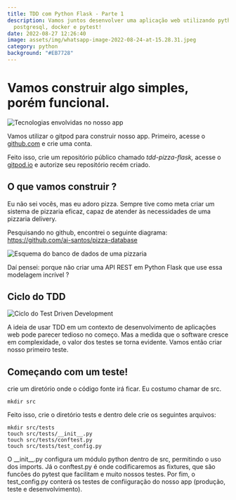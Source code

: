 ```yaml
---
title: TDD com Python Flask - Parte 1
description: Vamos juntos desenvolver uma aplicação web utilizando python,
  postgresql, docker e pytest!
date: 2022-08-27 12:26:40
image: assets/img/whatsapp-image-2022-08-24-at-15.28.31.jpeg
category: python
background: "#EB7728"
---
```

# Vamos construir algo simples, porém funcional.

![Tecnologias envolvidas no nosso app](assets/img/whatsapp-image-2022-08-24-at-15.28.31.jpeg "Tecnologias envolvidas em nosso app")

Vamos utilizar o gitpod para construir nosso app. Primeiro, acesse o [github.com](github.com) e crie uma conta.

Feito isso, crie um repositório público chamado *tdd-pizza-flask,* acesse o[ gitpod.io](https://gitpod.io) e autorize seu repositório recém criado. 

## O que vamos construir ?

Eu não sei vocês, mas eu adoro pizza. Sempre tive como meta criar um sistema de pizzaria eficaz, capaz de atender às necessidades de uma pizzaria delivery.

Pesquisando no github, encontrei o seguinte diagrama: <https://github.com/ai-santos/pizza-database>

![Esquema do banco de dados de uma pizzaria](assets/img/pizzadb-schema-2.png "Esquema do banco de dados de uma pizzaria")

Daí pensei: porque não criar uma API REST em Python Flask que use essa modelagem incrível ? 

## Ciclo do TDD

![Ciclo do Test Driven Development](assets/img/img-tdd.png "Ciclo do TDD")

A ideia de usar TDD em um contexto de desenvolvimento de aplicações web pode parecer tedioso no começo. Mas a medida que o software cresce em complexidade, o valor dos testes se torna evidente. Vamos então criar nosso primeiro teste.



## Começando com um teste!

crie um diretório onde o código fonte irá ficar. Eu costumo chamar de src.

```shell
mkdir src
```

Feito isso, crie o diretório tests e dentro dele crie os seguintes arquivos:

```shell
mkdir src/tests
touch src/tests/__init__.py 
touch src/tests/conftest.py  
touch src/tests/test_config.py
```

O \_\_init\_\_.py configura um módulo python dentro de src, permitindo o uso dos imports. Já o conftest.py é onde codificaremos as fixtures, que são funcões do pytest que facilitam e muito nossos testes. Por fim, o test_config.py conterá os testes de confiiguração do nosso app (produção, teste e desenvolvimento).